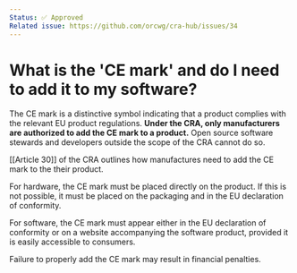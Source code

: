 ```yaml
---
Status: ✅ Approved
Related issue: https://github.com/orcwg/cra-hub/issues/34
---
```


# What is the 'CE mark' and do I need to add it to my software?

The CE mark is a distinctive symbol indicating that a product complies with the relevant EU product regulations. **Under the CRA, only manufacturers are authorized to add the CE mark to a product.** Open source software stewards and developers outside the scope of the CRA cannot do so.

[[Article 30]] of the CRA outlines how manufactures need to add the CE mark to the their product.

For hardware, the CE mark must be placed directly on the product. If this is not possible, it must be placed on the packaging and in the EU declaration of conformity.

For software, the CE mark must appear either in the EU declaration of conformity or on a website accompanying the software product, provided it is easily accessible to consumers.

Failure to properly add the CE mark may result in financial penalties.

